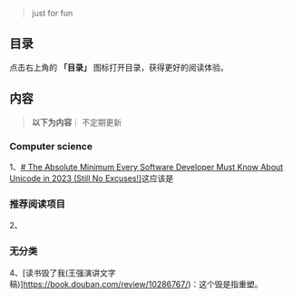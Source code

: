 
> just for fun
## 目录

点击右上角的 **「目录」** 图标打开目录，获得更好的阅读体验。

## 内容
> **以下为内容**｜ 不定期更新

###  Computer science
1、[# The Absolute Minimum Every Software Developer Must Know About Unicode in 2023 (Still No Excuses!)](https://tonsky.me/blog/unicode/)这应该是




### 推荐阅读项目    
2、



###  无分类
4、[读书毁了我(王强演讲文字稿)]https://book.douban.com/review/10286767/)：这个毁是指重塑。

 





